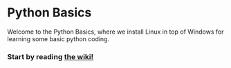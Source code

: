 # Python Basics

Welcome to the Python Basics, where we install Linux in top of Windows for learning some basic python coding.

### Start by reading [the wiki!](https://github.com/talamus/python-basics/wiki)
